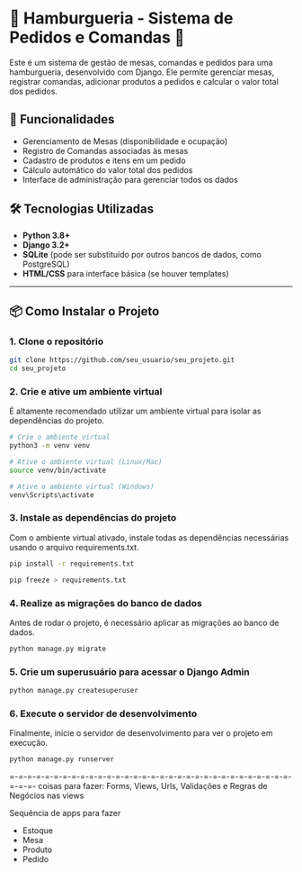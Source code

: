 # 🍔 Hamburgueria - Sistema de Pedidos e Comandas 🍟

Este é um sistema de gestão de mesas, comandas e pedidos para uma hamburgueria, desenvolvido com Django. Ele permite gerenciar mesas, registrar comandas, adicionar produtos a pedidos e calcular o valor total dos pedidos.

## 🚀 Funcionalidades

- Gerenciamento de Mesas (disponibilidade e ocupação)
- Registro de Comandas associadas às mesas
- Cadastro de produtos e itens em um pedido
- Cálculo automático do valor total dos pedidos
- Interface de administração para gerenciar todos os dados

## 🛠️ Tecnologias Utilizadas

- **Python 3.8+**
- **Django 3.2+**
- **SQLite** (pode ser substituído por outros bancos de dados, como PostgreSQL)
- **HTML/CSS** para interface básica (se houver templates)

---

## 📦 Como Instalar o Projeto

### 1. Clone o repositório

```bash
git clone https://github.com/seu_usuario/seu_projeto.git
cd seu_projeto
```

### 2. Crie e ative um ambiente virtual
É altamente recomendado utilizar um ambiente virtual para isolar as dependências do projeto.

```bash
# Crie o ambiente virtual
python3 -m venv venv

# Ative o ambiente virtual (Linux/Mac)
source venv/bin/activate

# Ative o ambiente virtual (Windows)
venv\Scripts\activate
```
### 3. Instale as dependências do projeto
Com o ambiente virtual ativado, instale todas as dependências necessárias usando o arquivo requirements.txt.

```bash
pip install -r requirements.txt

pip freeze > requirements.txt
```
### 4. Realize as migrações do banco de dados
Antes de rodar o projeto, é necessário aplicar as migrações ao banco de dados.

```bash
python manage.py migrate
```

### 5. Crie um superusuário para acessar o Django Admin

```bash
python manage.py createsuperuser
```

### 6. Execute o servidor de desenvolvimento
Finalmente, inicie o servidor de desenvolvimento para ver o projeto em execução.


```bash
python manage.py runserver
```
=-=-=-=-=-=-=-=-=-=-=-=-=-=-=-=-=-=-=-=-=-=-=-=-=-=-=-=-=-=-=-=-=-=-=-
coisas para fazer: 
Forms, Views, Urls, Validações e Regras de Negócios nas views

Sequência de apps para fazer
- Estoque
- Mesa
- Produto
- Pedido
